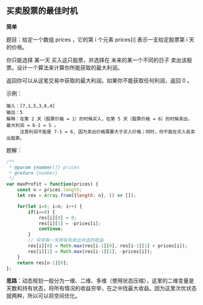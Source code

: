 ## 买卖股票的最佳时机

**简单**

题目：给定一个数组 prices ，它的第 i 个元素 prices[i] 表示一支给定股票第 i 天的价格。

你只能选择 某一天 买入这只股票，并选择在 未来的某一个不同的日子 卖出该股票。设计一个算法来计算你所能获取的最大利润。

返回你可以从这笔交易中获取的最大利润。如果你不能获取任何利润，返回 0 。

示例：

```
输入：[7,1,5,3,6,4]
输出：5
解释：在第 2 天（股票价格 = 1）的时候买入，在第 5 天（股票价格 = 6）的时候卖出，最大利润 = 6-1 = 5 。
     注意利润不能是 7-1 = 6, 因为卖出价格需要大于买入价格；同时，你不能在买入前卖出股票。
```

题解：

```javascript
/**
 * @param {number[]} prices
 * @return {number}
 */
var maxProfit = function(prices) {
    const n = prices.length;
    let res = Array.from({length: n}, () => []);

    for(let i=0; i<n; i++) {
        if(i==0) {
            res[i][0] = 0;
            res[i][1] = -prices[i];
            continue;
        }
        // 穷举每一天持有和卖出状态的收益
        res[i][0] = Math.max(res[i-1][0], res[i-1][1] + prices[i]);
        res[i][1] = Math.max(res[i-1][1], -prices[i]);
    }
    return res[n-1][0];
};
```

**思路**：动态规划一般分为一维、二维、多维（使用状态压缩），这里的二维变量是天数和持有状态，将所有情况的收益穷举，在之中找最大收益。因为这里次优状态就两种，所以可以将空间优化。